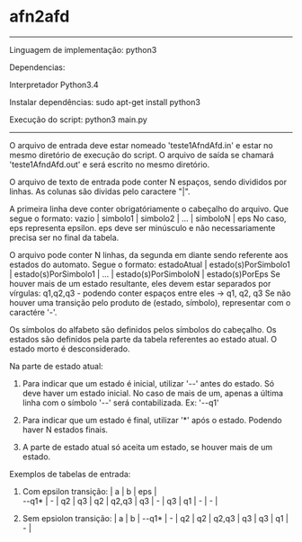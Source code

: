 # afn2afd

------------------------------

Linguagem de implementação:
python3

Dependencias:

Interpretador Python3.4

Instalar dependências:
sudo apt-get install python3

Execução do script:
python3 main.py

------------------------------

O arquivo de entrada deve estar nomeado 'teste1AfndAfd.in' e estar no mesmo diretório de execução do script.
O arquivo de saída se chamará 'teste1AfndAfd.out' e será escrito no mesmo diretório.

O arquivo de texto de entrada pode conter N espaços, sendo divididos por linhas.
As colunas são dividas pelo caractere "|".

A primeira linha deve conter obrigatóriamente o cabeçalho do arquivo.
Que segue o formato:
vazio | simbolo1 | simbolo2 | ... | simboloN | eps
No caso, eps representa epsilon.
eps deve ser minúsculo e não necessariamente precisa ser no final da tabela.

O arquivo pode conter N linhas, da segunda em diante sendo referente aos estados do automato.
Segue o formato:
estadoAtual | estado(s)PorSimbolo1  | estado(s)PorSimbolo1 | ... | estado(s)PorSimboloN | estado(s)PorEps
Se houver mais de um estado resultante, eles devem estar separados por vírgulas:
q1,q2,q3 - podendo conter espaços entre eles -> q1, q2, q3
Se não houver uma transição pelo produto de (estado, símbolo), representar com o caractére '-'.

Os símbolos do alfabeto são definidos pelos símbolos do cabeçalho.
Os estados são definidos pela parte da tabela referentes ao estado atual.
O estado morto é desconsiderado.

Na parte de estado atual:

1. Para indicar que um estado é inicial, utilizar '--' antes do estado. Só deve haver um estado inicial. No caso de mais de um, apenas a última linha com o símbolo '--' será contabilizada.
Ex: '--q1'

2. Para indicar que um estado é final, utilizar '*' após o estado. Podendo haver N estados finais.

3. A parte de estado atual só aceita um estado, se houver mais de um estado.


Exemplos de tabelas de entrada:

1. Com epsilon transição:
       |    a    |   b   |    eps    |<br>
--q1*  |    -    |   q2  |    q3     |
  q2   |  q2,q3  |   q3  |     -     |
  q3   |    q1   |   -   |     -     |

2. Sem epsiolon transição:
       |    a    |   b   |
--q1*  |    -    |   q2  |
  q2   |  q2,q3  |   q3  |
  q3   |    q1   |   -   |